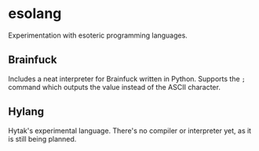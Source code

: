 # esolang

Experimentation with esoteric programming languages.

## Brainfuck

Includes a neat interpreter for Brainfuck written in Python.
Supports the `;` command which outputs the value instead of the ASCII character.

## Hylang

Hytak's experimental language. There's no compiler or interpreter yet, as it is still being planned.